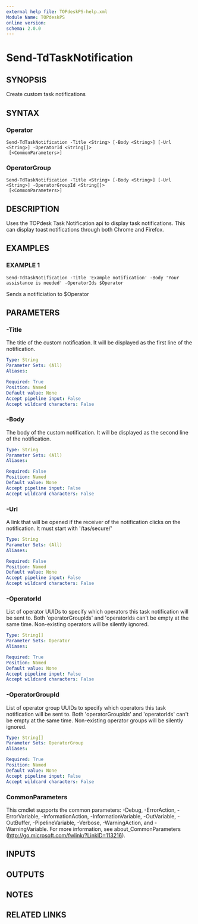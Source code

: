 ```yaml
---
external help file: TOPdeskPS-help.xml
Module Name: TOPdeskPS
online version:
schema: 2.0.0
---
```


# Send-TdTaskNotification

## SYNOPSIS
Create custom task notifications

## SYNTAX

### Operator
```
Send-TdTaskNotification -Title <String> [-Body <String>] [-Url <String>] -OperatorId <String[]>
 [<CommonParameters>]
```

### OperatorGroup
```
Send-TdTaskNotification -Title <String> [-Body <String>] [-Url <String>] -OperatorGroupId <String[]>
 [<CommonParameters>]
```

## DESCRIPTION
Uses the TOPdesk Task Notification api to display task notifications.
This can display toast notifications through both Chrome and Firefox.

## EXAMPLES

### EXAMPLE 1
```
Send-TdTaskNotification -Title 'Example notification' -Body 'Your assistance is needed' -OperatorIds $Operator
```

Sends a notificiation to $Operator

## PARAMETERS

### -Title
The title of the custom notification.
It will be displayed as the first line of the notification.

```yaml
Type: String
Parameter Sets: (All)
Aliases:

Required: True
Position: Named
Default value: None
Accept pipeline input: False
Accept wildcard characters: False
```

### -Body
The body of the custom notification.
It will be displayed as the second line of the notification.

```yaml
Type: String
Parameter Sets: (All)
Aliases:

Required: False
Position: Named
Default value: None
Accept pipeline input: False
Accept wildcard characters: False
```

### -Url
A link that will be opened if the receiver of the notification clicks on the notification.
It must start with '/tas/secure/'

```yaml
Type: String
Parameter Sets: (All)
Aliases:

Required: False
Position: Named
Default value: None
Accept pipeline input: False
Accept wildcard characters: False
```

### -OperatorId
List of operator UUIDs to specify which operators this task notification will be sent to.
Both 'operatorGroupIds' and 'operatorIds can't be empty at the same time.
Non-existing operators will be silently ignored.

```yaml
Type: String[]
Parameter Sets: Operator
Aliases:

Required: True
Position: Named
Default value: None
Accept pipeline input: False
Accept wildcard characters: False
```

### -OperatorGroupId
List of operator group UUIDs to specify which operators this task notification will be sent to.
Both 'operatorGroupIds' and 'operatorIds' can't be empty at the same time.
Non-existing operator groups will be silently ignored.

```yaml
Type: String[]
Parameter Sets: OperatorGroup
Aliases:

Required: True
Position: Named
Default value: None
Accept pipeline input: False
Accept wildcard characters: False
```

### CommonParameters
This cmdlet supports the common parameters: -Debug, -ErrorAction, -ErrorVariable, -InformationAction, -InformationVariable, -OutVariable, -OutBuffer, -PipelineVariable, -Verbose, -WarningAction, and -WarningVariable.
For more information, see about_CommonParameters (http://go.microsoft.com/fwlink/?LinkID=113216).

## INPUTS

## OUTPUTS

## NOTES

## RELATED LINKS
